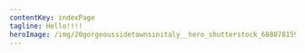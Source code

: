 ```yaml
---
contentKey: indexPage
tagline: Hello!!!!
heroImage: /img/20gorgeoussidetownsinitaly__hero_shutterstock_688078159.jpg
---
```


